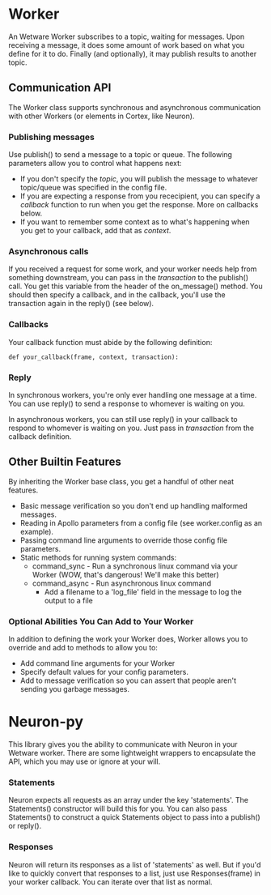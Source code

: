 # Worker
An Wetware Worker subscribes to a topic, waiting for messages.  Upon receiving a message, it does some amount of work based on what you define for it to do.  Finally (and optionally), it may publish results to another topic.

## Communication API
The Worker class supports synchronous and asynchronous communication with other Workers (or elements in Cortex, like Neuron).

### Publishing messages
Use publish() to send a message to a topic or queue.  The following parameters allow you to control what happens next:
* If you don't specify the *topic*, you will publish the message to whatever topic/queue was specified in the config file.
* If you are expecting a response from you rececipient, you can specify a *callback* function to run when you get the response.  More on callbacks below.
* If you want to remember some context as to what's happening when you get to your callback, add that as *context*.

### Asynchronous calls
If you received a request for some work, and your worker needs help from something downstream, you can pass in the *transaction* to the publish() call.  You get this variable from the header of the on_message() method.  You should then specify a callback, and in the callback, you'll use the transaction again in the reply() (see below).

### Callbacks
Your callback function must abide by the following definition:

    def your_callback(frame, context, transaction):

### Reply
In synchronous workers, you're only ever handling one message at a time.  You can use reply() to send a response to whomever is waiting on you.

In asynchronous workers, you can still use reply() in your callback to respond to whomever is waiting on you.  Just pass in *transaction* from the callback definition.

## Other Builtin Features
By inheriting the Worker base class, you get a handful of other neat features.
* Basic message verification so you don't end up handling malformed messages.
* Reading in Apollo parameters from a config file (see worker.config as an example).
* Passing command line arguments to override those config file parameters.
* Static methods for running system commands:
  * command_sync - Run a synchronous linux command via your Worker (WOW, that's dangerous! We'll make this better)
  * command_async - Run asynchronous linux command
    * Add a filename to a 'log_file' field in the message to log the output to a file

### Optional Abilities You Can Add to Your Worker
In addition to defining the work your Worker does, Worker allows you to override and add to methods to allow you to:
* Add command line arguments for your Worker
* Specify default values for your config parameters.
* Add to message verification so you can assert that people aren't sending you garbage messages.

# Neuron-py
This library gives you the ability to communicate with Neuron in your Wetware worker.  There are some lightweight wrappers to encapsulate the API, which you may use or ignore at your will.

### Statements
Neuron expects all requests as an array under the key 'statements'.  The Statements() constructor will build this for you.  You can also pass Statements(<string>) to construct a quick Statements object to pass into a publish() or reply().

### Responses
Neuron will return its responses as a list of 'statements' as well.  But if you'd like to quickly convert that responses to a list, just use Responses(frame) in your worker callback.  You can iterate over that list as normal.
